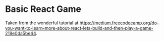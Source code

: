 # Basic React Game
  Taken from the wonderful tutorial at https://medium.freecodecamp.org/do-you-want-to-learn-more-about-react-lets-build-and-then-play-a-game-218e0da5be44.
